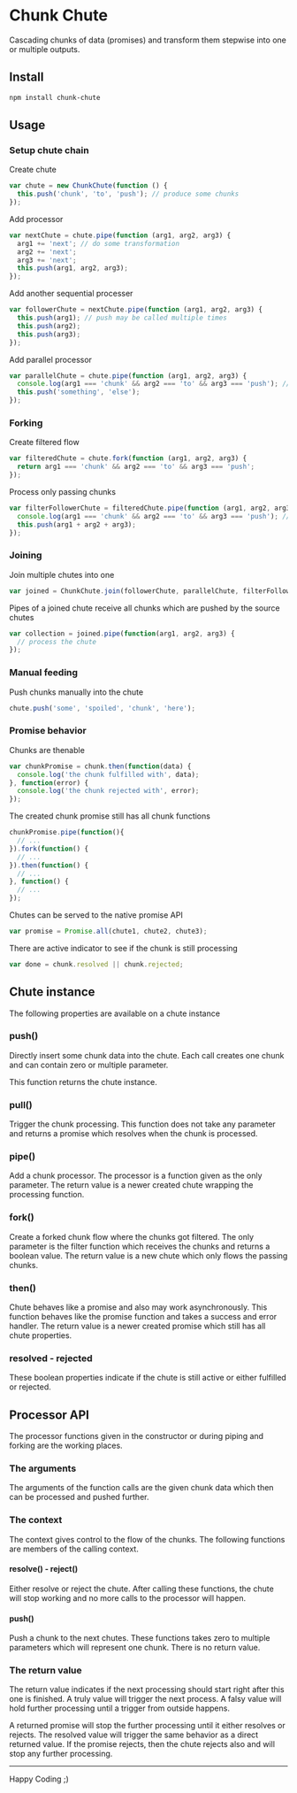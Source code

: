 # Chunk Chute

Cascading chunks of data (promises) and transform them stepwise into one or multiple outputs.

## Install

```bash
npm install chunk-chute
```

## Usage

### Setup chute chain

Create chute

```javascript
var chute = new ChunkChute(function () {
  this.push('chunk', 'to', 'push'); // produce some chunks
});
```

Add processor

```javascript
var nextChute = chute.pipe(function (arg1, arg2, arg3) {
  arg1 += 'next'; // do some transformation
  arg2 += 'next';
  arg3 += 'next';
  this.push(arg1, arg2, arg3);
});
```

Add another sequential processer

```javascript
var followerChute = nextChute.pipe(function (arg1, arg2, arg3) {
  this.push(arg1); // push may be called multiple times
  this.push(arg2);
  this.push(arg3); 
});
```

Add parallel processor

```javascript
var parallelChute = chute.pipe(function (arg1, arg2, arg3) {
  console.log(arg1 === 'chunk' && arg2 === 'to' && arg3 === 'push'); // create another chunk flow
  this.push('something', 'else');
});
```

### Forking

Create filtered flow

```javascript
var filteredChute = chute.fork(function (arg1, arg2, arg3) {
  return arg1 === 'chunk' && arg2 === 'to' && arg3 === 'push';
});
```

Process only passing chunks

```javascript
var filterFollowerChute = filteredChute.pipe(function (arg1, arg2, arg3) {
  console.log(arg1 === 'chunk' && arg2 === 'to' && arg3 === 'push'); // process filtered chunks
  this.push(arg1 + arg2 + arg3);
});
```

### Joining

Join multiple chutes into one

```javascript
var joined = ChunkChute.join(followerChute, parallelChute, filterFollowerChute);
```

Pipes of a joined chute receive all chunks which are pushed by the source chutes

```javascript
var collection = joined.pipe(function(arg1, arg2, arg3) {
  // process the chute
});
```

### Manual feeding

Push chunks manually into the chute

```javascript
chute.push('some', 'spoiled', 'chunk', 'here');
```

### Promise behavior

Chunks are thenable

```javascript
var chunkPromise = chunk.then(function(data) {
  console.log('the chunk fulfilled with', data);
}, function(error) {
  console.log('the chunk rejected with', error);
});
```

The created chunk promise still has all chunk functions

```javascript
chunkPromise.pipe(function(){
  // ...
}).fork(function() {
  // ...
}).then(function() {
  // ...
}, function() {
  // ...
});
```

Chutes can be served to the native promise API

```javascript
var promise = Promise.all(chute1, chute2, chute3);
```

There are active indicator to see if the chunk is still processing

```javascript
var done = chunk.resolved || chunk.rejected;
```

## Chute instance

The following properties are available on a chute instance

### push()

Directly insert some chunk data into the chute. Each call creates one chunk and can contain zero or multiple parameter.

This function returns the chute instance.

### pull()

Trigger the chunk processing. This function does not take any parameter and returns a promise which resolves when the chunk is processed.

### pipe()

Add a chunk processor. The processor is a function given as the only parameter. The return value is a newer created chute wrapping the processing function.

### fork()

Create a forked chunk flow where the chunks got filtered. The only parameter is the filter function which receives the chunks and returns a boolean value. The return value is a new chute which only flows the passing chunks.
 
### then()

Chute behaves like a promise and also may work asynchronously. This function behaves like the promise function and takes a success and error handler. The return value is a newer created promise which still has all chute properties.
 
### resolved - rejected

These boolean properties indicate if the chute is still active or either fulfilled or rejected.

## Processor API

The processor functions given in the constructor or during piping and forking are the working places.
 
### The arguments

The arguments of the function calls are the given chunk data which then can be processed and pushed further.

### The context

The context gives control to the flow of the chunks. The following functions are members of the calling context.

#### resolve() - reject()

Either resolve or reject the chute. After calling these functions, the chute will stop working and no more calls to the processor will happen.

#### push()

Push a chunk to the next chutes. These functions takes zero to multiple parameters which will represent one chunk. There is no return value.

### The return value

The return value indicates if the next processing should start right after this one is finished. A truly value will trigger the next process. A falsy value will hold further processing until a trigger from outside happens.
 
A returned promise will stop the further processing until it either resolves or rejects. The resolved value will trigger the same behavior as a direct returned value. If the promise rejects, then the chute rejects also and will stop any further processing.

---

Happy Coding ;)